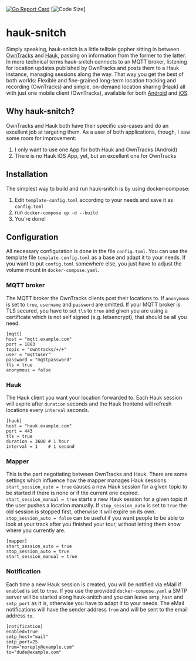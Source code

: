 [![Go Report Card](https://goreportcard.com/badge/github.com/tuffnerdstuff/hauk-snitch)](https://goreportcard.com/report/github.com/tuffnerdstuff/hauk-snitch)
[![Code Size](https://img.shields.io/github/languages/code-size/tuffnerdstuff/hauk-snitch)]
# hauk-snitch
Simply speaking, hauk-snitch is a little telltale gopher sitting in between [OwnTracks](https://github.com/owntracks) and [Hauk](https://github.com/bilde2910/Hauk), passing on information from the former to the latter. In more technical terms hauk-snitch connects to an MQTT broker, listening for location updates published by OwnTracks and posts them to a Hauk instance, managing sessions along the way. That way you get the best of both worlds: Flexible and fine-grained long-term location tracking and recording (OwnTracks) and simple, on-demand location sharing (Hauk) all with just one mobile client (OwnTracks), available for both [Android](https://play.google.com/store/apps/details?id=org.owntracks.android) and [iOS](https://apps.apple.com/us/app/mqttitude/id692424691).

## Why hauk-snitch?
OwnTracks and Hauk both have their specific use-cases and do an excellent job at targeting them. As a user of both applications, though, I saw some room for improvement:
1. I only want to use one App for both Hauk and OwnTracks (Android)
2. There is no Hauk iOS App, yet, but an excellent one for OwnTracks

## Installation
The simplest way to build and run hauk-snitch is by using docker-compose:
1. Edit `template-config.toml` according to your needs and save it as `config.toml`
2. run `docker-compose up -d --build`
3. You're done!

## Configuration
All necessary configuration is done in the file `config.toml`. You can use the template file `template-config.toml` as a base and adapt it to your needs. If you want to put `config.toml` somewhere else, you just have to
adjust the volume mount in `docker-compose.yaml`.

### MQTT broker
The MQTT broker the OwnTracks clients post their locations to. If `anonymous` is set to `true`, `username` and `password` are omitted. If your MQTT broker is TLS secured, you have to set `tls` to `true` and given you are using a certificate which is not self signed (e.g. letsencrypt), that should be all you need.
```
[mqtt]
host = "mqtt.example.com"
port = 1883
topic = "owntracks/+/+"
user = "mqttuser"
password = "mqttpassword"
tls = true
anonymous = false
```

### Hauk
The Hauk client you want your location forwarded to. Each Hauk session will expire after `duration` seconds and the Hauk frontend will refresh locations every `interval` seconds.
```
[hauk]
host = "hauk.example.com"
port = 443
tls = true
duration = 3600 # 1 hour
interval = 1    # 1 second
```
### Mapper
This is the part negotiating between OwnTracks and Hauk. There are some settings which influence how the mapper manages Hauk sessions. `start_session_auto = true` causes a new Hauk session for a given topic to be started if there is none or if the current one expired. `start_session_manual = true` starts a new Hauk session for a given topic if the user pushes a location manually. If `stop_session_auto` is set to `true` the old session is stopped first, otherwise it will expire on its own. `stop_session_auto = false` can be useful if you want people to be able to look at your track after you finished your tour, without letting them know where you currently are.

```
[mapper]
start_session_auto = true
stop_session_auto = true
start_session_manual = true
```


### Notification
Each time a new Hauk session is created, you will be notified via eMail if `enabled` is set to `true`. If you use the provided `docker-compose.yaml` a SMTP server will be started 
along hauk-snitch and you can leave `smtp_host` and `smtp_port` as it is, otherwise you have to adapt it to your needs. The eMail notifications will have the sender address `from` 
and will be sent to the email address `to`.
```
[notification]
enabled=true
smtp_host="mail"
smtp_port=25
from="noreply@example.com"
to="dude@example.com"
```
